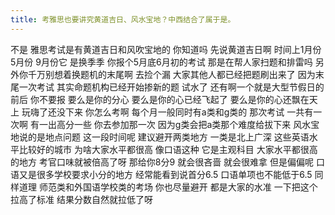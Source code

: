 ```yaml
---
title: 考雅思也要讲究黄道吉日、风水宝地？中西结合了属于是。
---
```

不是
雅思考试是有黄道吉日和风吹宝地的
你知道吗
先说黄道吉日啊
时间上1月份5月份
9月份它
是换季季
你报个5月底6月初的考试
那是在帮人家扫题和排雷吗
另外你千万别想着换题机的末尾啊
去捡个漏
大家其他人都已经把题刷出来了
因为末尾一次考试
其实命题机构已经开始掺新的题
试水了
还有啊一个就是大型节假日的前后
你不要报
要么是你的分心
要么是你的心已经飞起了
要么是你的心还飘在天上
玩嗨了还没下来
你怎么考啊
每个月一般同时有a类和g类的
那次考试
一共有一次啊
有一出高分一些
你去参加那一次
因为g类会把a类那个难度给拔下来
风水宝地说的是地点问题
这一段时间呢
建议避开两类地方
一类是北上广深
这些英语水平比较好的城市
为啥大家水平都很高
像口语这种
它是主观科目
大家水平都很高的地方
考官口味就被倍高了呀
那给你8分9
就会很吝啬
就会很难拿
但是偏偏呢
口语又是很多学校要求小分的地方
经常能看到说首分6.5
口语单项也不能低于6.5
同样道理
师范类和外国语学校类的考场
你也尽量避开
都是大家的水准
一下把这个拉高了标准
结果分数自然就拉低了呀
